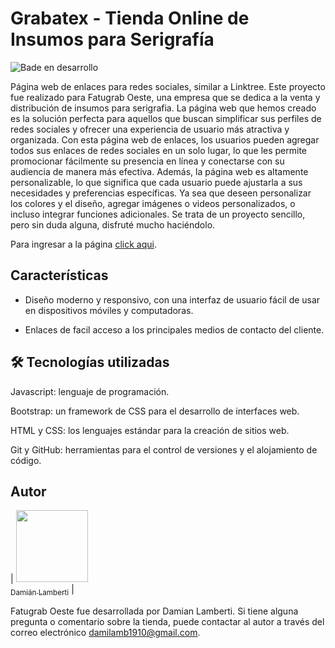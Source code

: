 # Grabatex - Tienda Online de Insumos para Serigrafía
![Bade en desarrollo](https://img.shields.io/badge/<STATUS>-<EN%20DESAROLLO>-<green>)


Página web de enlaces para redes sociales, similar a Linktree. Este proyecto fue realizado para Fatugrab Oeste, una empresa que se dedica a la venta y distribución de insumos para serigrafia. La página web que hemos creado es la solución perfecta para aquellos que buscan simplificar sus perfiles de redes sociales y ofrecer una experiencia de usuario más atractiva y organizada. Con esta página web de enlaces, los usuarios pueden agregar todos sus enlaces de redes sociales en un solo lugar, lo que les permite promocionar fácilmente su presencia en línea y conectarse con su audiencia de manera más efectiva. Además, la página web es altamente personalizable, lo que significa que cada usuario puede ajustarla a sus necesidades y preferencias específicas. Ya sea que deseen personalizar los colores y el diseño, agregar imágenes o videos personalizados, o incluso integrar funciones adicionales. Se trata de un proyecto sencillo, pero sin duda alguna, disfruté mucho haciéndolo.

Para ingresar a la página [click aqui](https://damilamb1910.github.io/fatugrabLinks/).

## Características

* Diseño moderno y responsivo, con una interfaz de usuario fácil de usar en dispositivos móviles y computadoras.

* Enlaces de facil acceso a los principales medios de contacto del cliente.


## 🛠️ Tecnologías utilizadas

Javascript: lenguaje de programación.

Bootstrap: un framework de CSS para el desarrollo de interfaces web.

HTML y CSS: los lenguajes estándar para la creación de sitios web.

Git y GitHub: herramientas para el control de versiones y el alojamiento de código.


## Autor

| [<img src="https://avatars.githubusercontent.com/u/69870065?v=4" width=115><br><sub>Damián Lamberti</sub>](https://github.com/damilamb1910) |

Fatugrab Oeste fue desarrollada por Damian Lamberti. Si tiene alguna pregunta o comentario sobre la tienda, puede contactar al autor a través del correo electrónico damilamb1910@gmail.com.
